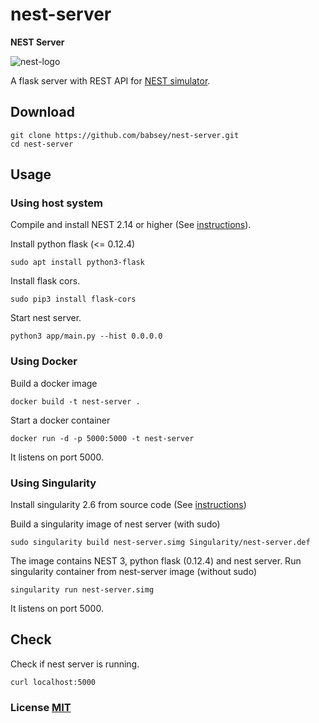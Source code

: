 # nest-server

**NEST Server**

![nest-logo](http://www.nest-simulator.org/wp-content/uploads/2015/03/nest_logo.png)

A flask server with REST API for [NEST simulator](http://www.nest-simulator.org/).


## Download
```
git clone https://github.com/babsey/nest-server.git
cd nest-server
```


## Usage

### Using host system

Compile and install NEST 2.14 or higher (See [instructions](http://www.nest-simulator.org/installation/)).

Install python flask (<= 0.12.4)
```
sudo apt install python3-flask
```

Install flask cors.
```
sudo pip3 install flask-cors
```

Start nest server.
```
python3 app/main.py --hist 0.0.0.0
```

### Using Docker

Build a docker image
```
docker build -t nest-server .
```

Start a docker container
```
docker run -d -p 5000:5000 -t nest-server
```
It listens on port 5000.

### Using Singularity

Install singularity 2.6 from source code (See [instructions](https://www.sylabs.io/guides/2.6/user-guide/installation.html))

Build a singularity image of nest server (with sudo)
```
sudo singularity build nest-server.simg Singularity/nest-server.def
```

The image contains NEST 3, python flask (0.12.4) and nest server.
Run singularity container from nest-server image (without sudo)
```
singularity run nest-server.simg
```
It listens on port 5000.


## Check

Check if nest server is running.
```
curl localhost:5000
```

### License [MIT](LICENSE)
